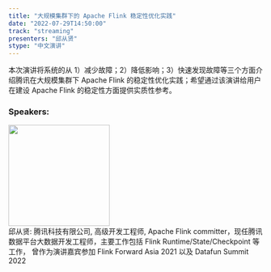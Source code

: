 ```yaml
---
title: "大规模集群下的 Apache Flink 稳定性优化实践"
date: "2022-07-29T14:50:00"
track: "streaming"
presenters: "邱从贤"
stype: "中文演讲"
---
```

本次演讲将系统的从 1）减少故障；2）降低影响；3）快速发现故障等三个方面介绍腾讯在大规模集群下 Apache Flink 的稳定性优化实践；希望通过该演讲给用户在建设 Apache Flink 的稳定性方面提供实质性参考。
 ### Speakers: 
 <img src="images/speaker/1211.png" width="200" /><br>邱从贤: 腾讯科技有限公司, 高级开发工程师, Apache Flink committer，现任腾讯数据平台大数据开发工程师，主要工作包括 Flink Runtime/State/Checkpoint 等工作， 曾作为演讲嘉宾参加 Flink Forward Asia 2021 以及 Datafun Summit 2022

 